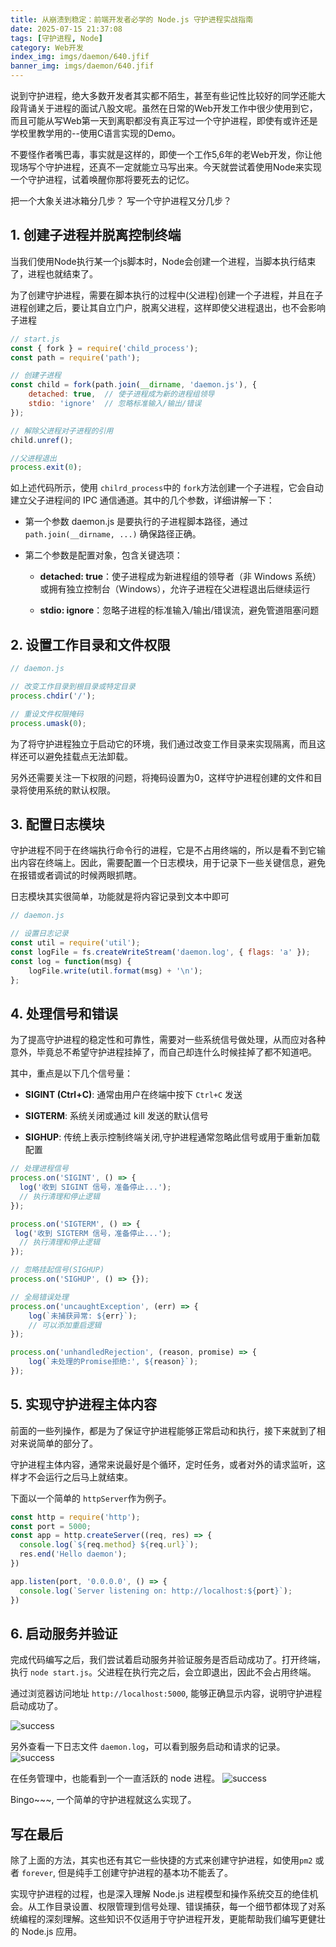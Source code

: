 ```yaml
---
title: 从崩溃到稳定：前端开发者必学的 Node.js 守护进程实战指南
date: 2025-07-15 21:37:08
tags: [守护进程, Node]
category: Web开发
index_img: imgs/daemon/640.jfif
banner_img: imgs/daemon/640.jfif
---
```


说到守护进程，绝大多数开发者其实都不陌生，甚至有些记性比较好的同学还能大段背诵关于进程的面试八股文呢。虽然在日常的Web开发工作中很少使用到它，而且可能从写Web第一天到离职都没有真正写过一个守护进程，即使有或许还是学校里教学用的--使用C语言实现的Demo。

不要怪作者嘴巴毒，事实就是这样的，即使一个工作5,6年的老Web开发，你让他现场写个守护进程，还真不一定就能立马写出来。今天就尝试着使用Node来实现一个守护进程，试着唤醒你那将要死去的记忆。

把一个大象关进冰箱分几步？ 写一个守护进程又分几步？

## 1. 创建子进程并脱离控制终端

当我们使用Node执行某一个js脚本时，Node会创建一个进程，当脚本执行结束了，进程也就结束了。

为了创建守护进程，需要在脚本执行的过程中(父进程)创建一个子进程，并且在子进程创建之后，要让其自立门户，脱离父进程，这样即使父进程退出，也不会影响子进程

```javascript
// start.js
const { fork } = require('child_process');
const path = require('path');

// 创建子进程
const child = fork(path.join(__dirname, 'daemon.js'), {
    detached: true,  // 使子进程成为新的进程组领导
    stdio: 'ignore'  // 忽略标准输入/输出/错误
});

// 解除父进程对子进程的引用
child.unref();

//父进程退出
process.exit(0);
```

如上述代码所示，使用 `chilrd_process`中的 `fork`方法创建一个子进程，它会自动建立父子进程间的 IPC 通信通道。其中的几个参数，详细讲解一下：

- 第一个参数 daemon.js 是要执行的子进程脚本路径，通过 `path.join(__dirname, ...)` 确保路径正确。
- 第二个参数是配置对象，包含关键选项：

  - **detached: true**​：使子进程成为新进程组的领导者（非 Windows 系统）或拥有独立控制台（Windows），允许子进程在父进程退出后继续运行

  - ​**stdio\: ignore**​：忽略子进程的标准输入/输出/错误流，避免管道阻塞问题

## 2. 设置工作目录和文件权限

```javascript
// daemon.js

// 改变工作目录到根目录或特定目录
process.chdir('/');

// 重设文件权限掩码
process.umask(0);
```

为了将守护进程独立于启动它的环境，我们通过改变工作目录来实现隔离，而且这样还可以避免挂载点无法卸载。

另外还需要关注一下权限的问题，将掩码设置为0，这样守护进程创建的文件和目录将使用系统的默认权限。


## 3. 配置日志模块

守护进程不同于在终端执行命令行的进程，它是不占用终端的，所以是看不到它输出内容在终端上。因此，需要配置一个日志模块，用于记录下一些关键信息，避免在报错或者调试的时候两眼抓瞎。

日志模块其实很简单，功能就是将内容记录到文本中即可

```javascript
// daemon.js

// 设置日志记录
const util = require('util');
const logFile = fs.createWriteStream('daemon.log', { flags: 'a' });
const log = function(msg) {
    logFile.write(util.format(msg) + '\n');
};

```


## 4. 处理信号和错误

为了提高守护进程的稳定性和可靠性，需要对一些系统信号做处理，从而应对各种意外，毕竟总不希望守护进程挂掉了，而自己却连什么时候挂掉了都不知道吧。

其中，重点是以下几个信号量：

- **SIGINT (Ctrl+C)**: 
通常由用户在终端中按下 `Ctrl+C` 发送

- **SIGTERM**: 
系统关闭或通过 kill <pid> 发送的默认信号

- **SIGHUP**: 
传统上表示控制终端关闭,守护进程通常忽略此信号或用于重新加载配置

```javascript
// 处理进程信号
process.on('SIGINT', () => {
  log('收到 SIGINT 信号，准备停止...');
  // 执行清理和停止逻辑
});

process.on('SIGTERM', () => {
 log('收到 SIGTERM 信号，准备停止...');
  // 执行清理和停止逻辑
});

// 忽略挂起信号(SIGHUP)
process.on('SIGHUP', () => {});

// 全局错误处理
process.on('uncaughtException', (err) => {
    log(`未捕获异常: ${err}`);
    // 可以添加重启逻辑
});

process.on('unhandledRejection', (reason, promise) => {
    log(`未处理的Promise拒绝:', ${reason}`);
});

```

## 5. 实现守护进程主体内容

前面的一些列操作，都是为了保证守护进程能够正常启动和执行，接下来就到了相对来说简单的部分了。

守护进程主体内容，通常来说最好是个循环，定时任务，或者对外的请求监听，这样才不会运行之后马上就结束。

下面以一个简单的 `httpServer`作为例子。

```javascript
const http = require('http');
const port = 5000;
const app = http.createServer((req, res) => {
  console.log(`${req.method} ${req.url}`);
  res.end('Hello daemon');
})

app.listen(port, '0.0.0.0', () => {
  console.log(`Server listening on: http://localhost:${port}`);
})

```

## 6. 启动服务并验证

完成代码编写之后，我们尝试着启动服务并验证服务是否启动成功了。打开终端，执行 `node start.js`。父进程在执行完之后，会立即退出，因此不会占用终端。

通过浏览器访问地址 `http://localhost:5000`, 能够正确显示内容，说明守护进程启动成功了。

![success](https://www.jvxiao.cn/imgs/daemon/success.png)

另外查看一下日志文件 `daemon.log`，可以看到服务启动和请求的记录。
![success](https://www.jvxiao.cn/imgs/daemon/logs.png)


在任务管理中，也能看到一个一直活跃的 node 进程。
![success](https://www.jvxiao.cn/imgs/daemon/panel.png)

Bingo~~~, 一个简单的守护进程就这么实现了。


## 写在最后

除了上面的方法，其实也还有其它一些快捷的方式来创建守护进程，如使用`pm2` 或者 `forever`, 但是纯手工创建守护进程的基本功不能丢了。

实现守护进程的过程，也是深入理解 Node.js 进程模型和操作系统交互的绝佳机会。从工作目录设置、权限管理到信号处理、错误捕获，每一个细节都体现了对系统编程的深刻理解。这些知识不仅适用于守护进程开发，更能帮助我们编写更健壮的 Node.js 应用。